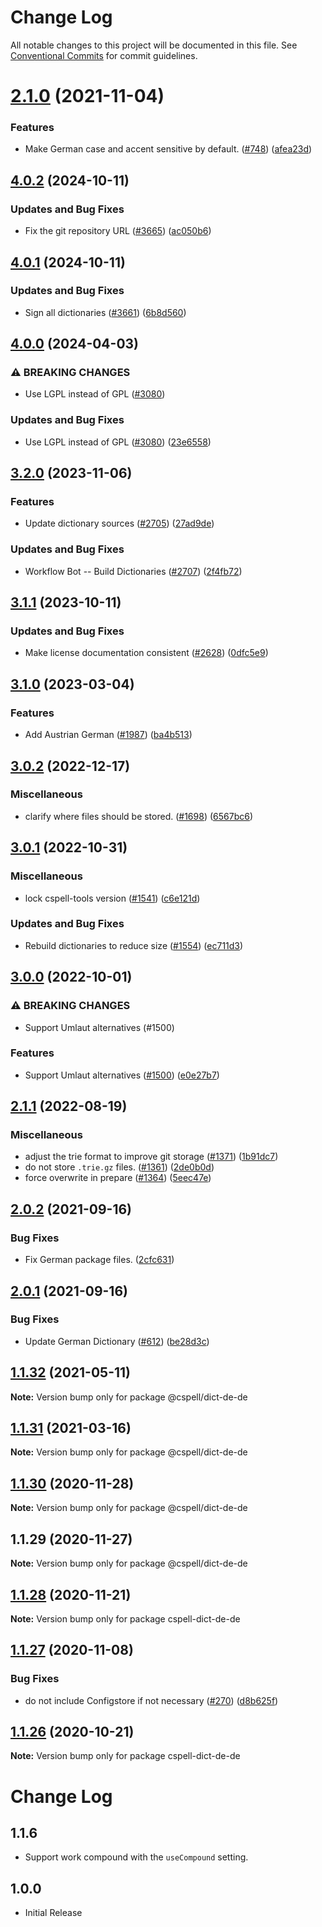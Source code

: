 # Change Log

All notable changes to this project will be documented in this file.
See [Conventional Commits](https://conventionalcommits.org) for commit guidelines.

# [2.1.0](https://github.com/streetsidesoftware/cspell-dicts/compare/@cspell/dict-de-de@2.0.2...@cspell/dict-de-de@2.1.0) (2021-11-04)


### Features

* Make German case and accent sensitive by default. ([#748](https://github.com/streetsidesoftware/cspell-dicts/issues/748)) ([afea23d](https://github.com/streetsidesoftware/cspell-dicts/commit/afea23d9c312cb818e0a50c00fe1d0b282be9b06))





## [4.0.2](https://github.com/streetsidesoftware/cspell-dicts/compare/@cspell/dict-de-de@4.0.1...@cspell/dict-de-de@4.0.2) (2024-10-11)


### Updates and Bug Fixes

* Fix the git repository URL ([#3665](https://github.com/streetsidesoftware/cspell-dicts/issues/3665)) ([ac050b6](https://github.com/streetsidesoftware/cspell-dicts/commit/ac050b697d57820109995e92fac5ccc32ced1723))

## [4.0.1](https://github.com/streetsidesoftware/cspell-dicts/compare/@cspell/dict-de-de@4.0.0...@cspell/dict-de-de@4.0.1) (2024-10-11)


### Updates and Bug Fixes

* Sign all dictionaries ([#3661](https://github.com/streetsidesoftware/cspell-dicts/issues/3661)) ([6b8d560](https://github.com/streetsidesoftware/cspell-dicts/commit/6b8d560cf51a593458ce42bca415859f872cfc97))

## [4.0.0](https://github.com/streetsidesoftware/cspell-dicts/compare/@cspell/dict-de-de@3.2.0...@cspell/dict-de-de@4.0.0) (2024-04-03)


### ⚠ BREAKING CHANGES

* Use LGPL instead of GPL ([#3080](https://github.com/streetsidesoftware/cspell-dicts/issues/3080))

### Updates and Bug Fixes

* Use LGPL instead of GPL ([#3080](https://github.com/streetsidesoftware/cspell-dicts/issues/3080)) ([23e6558](https://github.com/streetsidesoftware/cspell-dicts/commit/23e655853b0a20a6265144920a48df080ac19235))

## [3.2.0](https://github.com/streetsidesoftware/cspell-dicts/compare/@cspell/dict-de-de@3.1.1...@cspell/dict-de-de@3.2.0) (2023-11-06)


### Features

* Update dictionary sources ([#2705](https://github.com/streetsidesoftware/cspell-dicts/issues/2705)) ([27ad9de](https://github.com/streetsidesoftware/cspell-dicts/commit/27ad9de120fc71bc1b9a2aacc4407c423aeee2fd))


### Updates and Bug Fixes

* Workflow Bot -- Build Dictionaries ([#2707](https://github.com/streetsidesoftware/cspell-dicts/issues/2707)) ([2f4fb72](https://github.com/streetsidesoftware/cspell-dicts/commit/2f4fb72ad0b370c78bdbc19f38ee6a452e767010))

## [3.1.1](https://github.com/streetsidesoftware/cspell-dicts/compare/@cspell/dict-de-de@3.1.0...@cspell/dict-de-de@3.1.1) (2023-10-11)


### Updates and Bug Fixes

* Make license documentation consistent ([#2628](https://github.com/streetsidesoftware/cspell-dicts/issues/2628)) ([0dfc5e9](https://github.com/streetsidesoftware/cspell-dicts/commit/0dfc5e918d475a9694ce64bdc74c473d6097af62))

## [3.1.0](https://github.com/streetsidesoftware/cspell-dicts/compare/@cspell/dict-de-de@3.0.2...@cspell/dict-de-de@3.1.0) (2023-03-04)


### Features

* Add Austrian German ([#1987](https://github.com/streetsidesoftware/cspell-dicts/issues/1987)) ([ba4b513](https://github.com/streetsidesoftware/cspell-dicts/commit/ba4b5134d6832fc20e1e897df358e93554591958))

## [3.0.2](https://github.com/streetsidesoftware/cspell-dicts/compare/@cspell/dict-de-de@3.0.1...@cspell/dict-de-de@3.0.2) (2022-12-17)


### Miscellaneous

* clarify where files should be stored. ([#1698](https://github.com/streetsidesoftware/cspell-dicts/issues/1698)) ([6567bc6](https://github.com/streetsidesoftware/cspell-dicts/commit/6567bc62130404cb32945bdcc3bf07316c839396))

## [3.0.1](https://github.com/streetsidesoftware/cspell-dicts/compare/@cspell/dict-de-de@3.0.0...@cspell/dict-de-de@3.0.1) (2022-10-31)


### Miscellaneous

* lock cspell-tools version ([#1541](https://github.com/streetsidesoftware/cspell-dicts/issues/1541)) ([c6e121d](https://github.com/streetsidesoftware/cspell-dicts/commit/c6e121dbdeee185db7abef45fb7366a507227e07))


### Updates and Bug Fixes

* Rebuild dictionaries to reduce size ([#1554](https://github.com/streetsidesoftware/cspell-dicts/issues/1554)) ([ec711d3](https://github.com/streetsidesoftware/cspell-dicts/commit/ec711d37264b90f028c61f05c1e46e11ad8e76c3))

## [3.0.0](https://github.com/streetsidesoftware/cspell-dicts/compare/@cspell/dict-de-de@2.1.1...@cspell/dict-de-de@3.0.0) (2022-10-01)


### ⚠ BREAKING CHANGES

* Support Umlaut alternatives (#1500)

### Features

* Support Umlaut alternatives ([#1500](https://github.com/streetsidesoftware/cspell-dicts/issues/1500)) ([e0e27b7](https://github.com/streetsidesoftware/cspell-dicts/commit/e0e27b77b0050282e1b513c2909576c32efddfa6))

## [2.1.1](https://github.com/streetsidesoftware/cspell-dicts/compare/@cspell/dict-de-de@2.1.0...@cspell/dict-de-de@2.1.1) (2022-08-19)


### Miscellaneous

* adjust the trie format to improve git storage ([#1371](https://github.com/streetsidesoftware/cspell-dicts/issues/1371)) ([1b91dc7](https://github.com/streetsidesoftware/cspell-dicts/commit/1b91dc7ff869ca1d7ece87910da9adce12504085))
* do not store `.trie.gz` files. ([#1361](https://github.com/streetsidesoftware/cspell-dicts/issues/1361)) ([2de0b0d](https://github.com/streetsidesoftware/cspell-dicts/commit/2de0b0df4b8addfd69e2e6899c05f8b502799b7c))
* force overwrite in prepare ([#1364](https://github.com/streetsidesoftware/cspell-dicts/issues/1364)) ([5eec47e](https://github.com/streetsidesoftware/cspell-dicts/commit/5eec47e223f1dd6370fcbc3c1b6b0361c92bbddf))

## [2.0.2](https://github.com/streetsidesoftware/cspell-dicts/compare/@cspell/dict-de-de@2.0.1...@cspell/dict-de-de@2.0.2) (2021-09-16)


### Bug Fixes

* Fix German package files. ([2cfc631](https://github.com/streetsidesoftware/cspell-dicts/commit/2cfc63178d8039b70c3b486c30506ea24027aa26))





## [2.0.1](https://github.com/streetsidesoftware/cspell-dicts/compare/@cspell/dict-de-de@1.1.32...@cspell/dict-de-de@2.0.1) (2021-09-16)


### Bug Fixes

* Update German Dictionary ([#612](https://github.com/streetsidesoftware/cspell-dicts/issues/612)) ([be28d3c](https://github.com/streetsidesoftware/cspell-dicts/commit/be28d3c47d05c0ed1210bbad2b257132e3a72acc))





## [1.1.32](https://github.com/streetsidesoftware/cspell-dicts/compare/@cspell/dict-de-de@1.1.31...@cspell/dict-de-de@1.1.32) (2021-05-11)

**Note:** Version bump only for package @cspell/dict-de-de





## [1.1.31](https://github.com/streetsidesoftware/cspell-dicts/compare/@cspell/dict-de-de@1.1.30...@cspell/dict-de-de@1.1.31) (2021-03-16)

**Note:** Version bump only for package @cspell/dict-de-de





## [1.1.30](https://github.com/streetsidesoftware/cspell-dicts/compare/@cspell/dict-de-de@1.1.29...@cspell/dict-de-de@1.1.30) (2020-11-28)

**Note:** Version bump only for package @cspell/dict-de-de





## 1.1.29 (2020-11-27)

**Note:** Version bump only for package @cspell/dict-de-de





## [1.1.28](https://github.com/streetsidesoftware/cspell-dicts/compare/cspell-dict-de-de@1.1.27...cspell-dict-de-de@1.1.28) (2020-11-21)

**Note:** Version bump only for package cspell-dict-de-de

## [1.1.27](https://github.com/streetsidesoftware/cspell-dicts/compare/cspell-dict-de-de@1.1.26...cspell-dict-de-de@1.1.27) (2020-11-08)

### Bug Fixes

- do not include Configstore if not necessary ([#270](https://github.com/streetsidesoftware/cspell-dicts/issues/270)) ([d8b625f](https://github.com/streetsidesoftware/cspell-dicts/commit/d8b625f2f42d5cc6c4a9390216ac1e5037886e44))

## [1.1.26](https://github.com/streetsidesoftware/cspell-dicts/compare/cspell-dict-de-de@1.1.25...cspell-dict-de-de@1.1.26) (2020-10-21)

**Note:** Version bump only for package cspell-dict-de-de

# Change Log

## 1.1.6

- Support work compound with the `useCompound` setting.

## 1.0.0

- Initial Release
